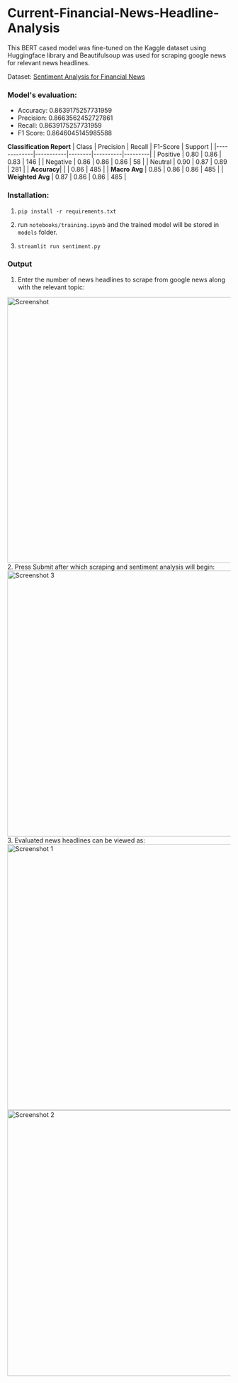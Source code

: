 # Current-Financial-News-Headline-Analysis
This BERT cased model was fine-tuned on the Kaggle dataset using Huggingface library and Beautifulsoup was used for scraping google news for relevant news headlines.

Dataset: [Sentiment Analysis for Financial News](https://www.kaggle.com/datasets/ankurzing/sentiment-analysis-for-financial-news)

### Model's evaluation:
- Accuracy: 0.8639175257731959
- Precision: 0.8663562452727861
- Recall: 0.8639175257731959
- F1 Score: 0.8646045145985588

**Classification Report**
| Class       | Precision | Recall | F1-Score | Support |
|-------------|-----------|--------|----------|---------|
| Positive    | 0.80      | 0.86   | 0.83     | 146     |
| Negative    | 0.86      | 0.86   | 0.86     | 58      |
| Neutral     | 0.90      | 0.87   | 0.89     | 281     |
| **Accuracy**|           |        | 0.86     | 485     |
| **Macro Avg** | 0.85    | 0.86   | 0.86     | 485     |
| **Weighted Avg** | 0.87 | 0.86   | 0.86     | 485     |

### Installation:
1. ```pip install -r requirements.txt```

2. run ```notebooks/training.ipynb``` and the trained model will be stored in ```models``` folder.

3. ```streamlit run sentiment.py```

### Output

1. Enter the number of news headlines to scrape from google news along with the relevant topic:
<img src="https://github.com/user-attachments/assets/8d34cfe0-82db-4d5d-8272-19f071374cf4" alt="Screenshot" width="600"/>
<br>
2. Press Submit after which scraping and sentiment analysis will begin:
<img src="https://github.com/user-attachments/assets/62768433-7d3e-4a62-9af8-2792bdd7d845" alt="Screenshot 3" width="600"/>
<br>
3. Evaluated news headlines can be viewed as:
<img src="https://github.com/user-attachments/assets/65004c3c-1cfd-4afa-8449-f27f33bf7b68" alt="Screenshot 1" width="600"/>
<img src="https://github.com/user-attachments/assets/f1e4448b-103f-4de6-bcbb-dbba752104ad" alt="Screenshot 2" width="600"/>
